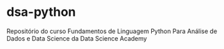 # dsa-python
Repositório do curso Fundamentos de Linguagem Python Para Análise de Dados e Data Science da Data Science Academy
